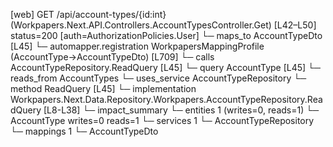 [web] GET /api/account-types/{id:int}  (Workpapers.Next.API.Controllers.AccountTypesController.Get)  [L42–L50] status=200 [auth=AuthorizationPolicies.User]
  └─ maps_to AccountTypeDto [L45]
    └─ automapper.registration WorkpapersMappingProfile (AccountType->AccountTypeDto) [L709]
  └─ calls AccountTypeRepository.ReadQuery [L45]
  └─ query AccountType [L45]
    └─ reads_from AccountTypes
  └─ uses_service AccountTypeRepository
    └─ method ReadQuery [L45]
      └─ implementation Workpapers.Next.Data.Repository.Workpapers.AccountTypeRepository.ReadQuery [L8-L38]
  └─ impact_summary
    └─ entities 1 (writes=0, reads=1)
      └─ AccountType writes=0 reads=1
    └─ services 1
      └─ AccountTypeRepository
    └─ mappings 1
      └─ AccountTypeDto

